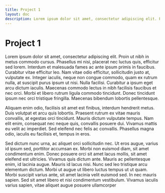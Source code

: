 ```yaml
---
title: Project 1
layout: doc
description: Lorem ipsum dolor sit amet, consectetur adipiscing elit. Proin ut nibh in metus commodo cursus. Phasellus mi nisi, placerat nec luctus quis, efficitur sed lorem. Interdum et malesuada fames ac ante ipsum primis in faucibus. Curabitur vitae efficitur leo. Nam vitae odio efficitur, sollicitudin justo at, vulputate ex. Integer iaculis, neque non congue commodo,
---
```


# Project 1

Lorem ipsum dolor sit amet, consectetur adipiscing elit. Proin ut nibh in metus commodo cursus. Phasellus mi nisi, placerat nec luctus quis, efficitur sed lorem. Interdum et malesuada fames ac ante ipsum primis in faucibus. Curabitur vitae efficitur leo. Nam vitae odio efficitur, sollicitudin justo at, vulputate ex. Integer iaculis, neque non congue commodo, quam ex rutrum nulla, at suscipit purus ipsum ut nisi. Nulla facilisi. Curabitur a ipsum eget arcu dictum iaculis. Maecenas commodo lectus in nibh facilisis faucibus et nec orci. Morbi et libero rutrum ligula commodo tincidunt. Donec tincidunt ipsum nec orci tristique fringilla. Maecenas bibendum lobortis pellentesque.

Aliquam enim odio, facilisis sit amet est finibus, interdum hendrerit metus. Duis volutpat et arcu quis lobortis. Praesent rutrum ex vitae mauris convallis, at egestas orci tincidunt. Mauris dictum vulputate tempus. Nam elit enim, consequat nec neque quis, convallis posuere dui. Vivamus mattis eu velit ac imperdiet. Sed eleifend nec felis ac convallis. Phasellus magna odio, iaculis eu facilisis et, tempus in eros.

Sed dictum nunc urna, ac aliquet orci sollicitudin nec. Ut eros augue, varius id ipsum sed, porttitor accumsan ex. Morbi non euismod diam, sit amet condimentum enim. Donec posuere orci sit amet lacus mollis, sit amet eleifend est ultricies. Vivamus quis dictum ante. Mauris ac pellentesque enim, id lacinia augue. Mauris id lacus nisi. Nunc sed leo tristique arcu elementum dictum. Morbi ut augue ut libero luctus tempus ut ut quam. Morbi suscipit varius ante, sit amet lacinia velit euismod sed. In nec mauris sapien. Sed sit amet libero et nisi condimentum vestibulum. Vivamus iaculis varius sapien, vitae aliquet augue posuere ullamcorper
